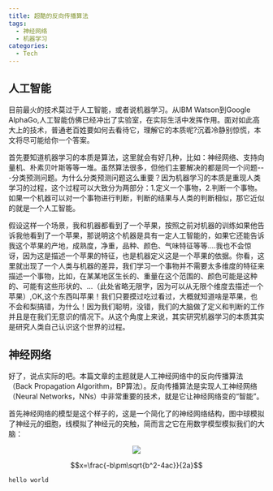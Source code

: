```yaml
---
title: 超酷的反向传播算法
tags:
  - 神经网络
  - 机器学习
categories: 
  - Tech
---
```

## 人工智能
  目前最火的技术莫过于人工智能，或者说机器学习。从IBM Watson到Google AlphaGo,人工智能仿佛已经冲出了实验室，在实际生活中发挥作用。面对如此高大上的技术，普通老百姓要如何去看待它，理解它的本质呢?沉着冷静别惊慌，本文将尽可能给你一个答案。
  
  首先要知道机器学习的本质是算法，这里就会有好几种，比如：神经网络、支持向量机、朴素贝叶斯等等一堆。虽然算法很多，但他们主要解决的都是同一个问题---分类预测问题。为什么分类预测问题这么重要？因为机器学习的本质是重现人类学习的过程，这个过程可以大致分为两部分：1.定义一个事物，2.判断一个事物。如果一个机器可以对一个事物进行判断，判断的结果与人类的判断相似，那它近似的就是一个人工智能。

  假设这样一个场景，我和机器都看到了一个苹果，按照之前对机器的训练如果他告诉我他看到了一个苹果，那说明这个机器是具有一定人工智能的，如果它还能告诉我这个苹果的产地，成熟度，净重，品种、颜色、气味特征等等....我也不会惊讶，因为这是描述一个苹果的特征，也是机器定义这是一个苹果的依据。你看，这里就出现了一个人类与机器的差异，我们学习一个事物并不需要太多维度的特征来描述一个事物，比如，在某某地区生长的、重量在这个范围的、颜色可能是这种的、可能有这些形状的、...（此处省略无限字，因为可以从无限个维度去描述一个苹果）,OK,这个东西叫苹果！我们只要摸过吃过看过，大概就知道啥是苹果，也不会和梨搞错，为什么！因为我们聪明，没错，我们的大脑做了定义和判断的工作并且是在我们无意识的情况下。从这个角度上来说，其实研究机器学习的本质其实是研究人类自己认识这个世界的过程。  
   

## 神经网络
  好了，说点实际的吧。本篇文章的主题就是人工神经网络中的反向传播算法（Back Propagation Algorithm，BP算法）。反向传播算法是实现人工神经网络（Neural Networks，NNs）中非常重要的技术，就是它让神经网络变的“智能”。

  首先神经网络的模型是这个样子的，这是一个简化了的神经网络结构，图中球模拟了神经元的细胞，线模拟了神经元的突触，简而言之它在用数学模型模拟我们的大脑：

<center> <img src="/images/bp/bp1.svg"> </center>

$$x=\frac{-b\pm\sqrt{b^2-4ac}}{2a}$$
<!--\\(x=\frac{-b\pm\sqrt{b^2-4ac}}{2a}\\)-->

```
hello world
```





<script type="text/javascript" src="/js/MathJax.js?config=TeX-AMS-MML_HTMLorMML"></script>